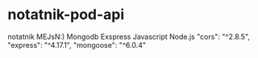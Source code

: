 # notatnik-pod-api
notatnik MEJsN:) Mongodb Exspress Javascript Node.js
"cors": "^2.8.5",
 "express": "^4.17.1",
 "mongoose": "^6.0.4"
